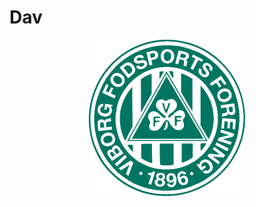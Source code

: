 <h1> Dav </h1>

<p align="center">
  <a href="https://www.youtube.com/watch?v=dQw4w9WgXcQ&ab_channel=RickAstley" target="_blank" rel="noopener noreferrer">
    <img src="vff.png" width=250px/>
  </a>
</p>
<!--
**Blach15/Blach15** is a ✨ _special_ ✨ repository because its `README.md` (this file) appears on your GitHub profile.
